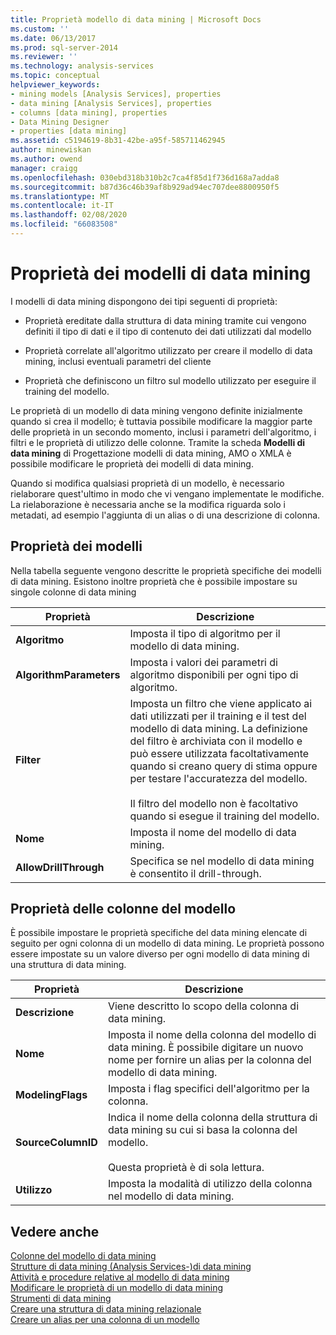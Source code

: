 ```yaml
---
title: Proprietà modello di data mining | Microsoft Docs
ms.custom: ''
ms.date: 06/13/2017
ms.prod: sql-server-2014
ms.reviewer: ''
ms.technology: analysis-services
ms.topic: conceptual
helpviewer_keywords:
- mining models [Analysis Services], properties
- data mining [Analysis Services], properties
- columns [data mining], properties
- Data Mining Designer
- properties [data mining]
ms.assetid: c5194619-8b31-42be-a95f-585711462945
author: minewiskan
ms.author: owend
manager: craigg
ms.openlocfilehash: 030ebd318b310b2c7ca4f85d1f736d168a7adda8
ms.sourcegitcommit: b87d36c46b39af8b929ad94ec707dee8800950f5
ms.translationtype: MT
ms.contentlocale: it-IT
ms.lasthandoff: 02/08/2020
ms.locfileid: "66083508"
---
```

# <a name="mining-model-properties"></a>Proprietà dei modelli di data mining
  I modelli di data mining dispongono dei tipi seguenti di proprietà:  
  
-   Proprietà ereditate dalla struttura di data mining tramite cui vengono definiti il tipo di dati e il tipo di contenuto dei dati utilizzati dal modello  
  
-   Proprietà correlate all'algoritmo utilizzato per creare il modello di data mining, inclusi eventuali parametri del cliente  
  
-   Proprietà che definiscono un filtro sul modello utilizzato per eseguire il training del modello.  
  
 Le proprietà di un modello di data mining vengono definite inizialmente quando si crea il modello; è tuttavia possibile modificare la maggior parte delle proprietà in un secondo momento, inclusi i parametri dell'algoritmo, i filtri e le proprietà di utilizzo delle colonne. Tramite la scheda **Modelli di data mining** di Progettazione modelli di data mining, AMO o XMLA è possibile modificare le proprietà dei modelli di data mining.  
  
 Quando si modifica qualsiasi proprietà di un modello, è necessario rielaborare quest'ultimo in modo che vi vengano implementate le modifiche. La rielaborazione è necessaria anche se la modifica riguarda solo i metadati, ad esempio l'aggiunta di un alias o di una descrizione di colonna.  
  
## <a name="properties-of-models"></a>Proprietà dei modelli  
 Nella tabella seguente vengono descritte le proprietà specifiche dei modelli di data mining. Esistono inoltre proprietà che è possibile impostare su singole colonne di data mining  
  
|Proprietà|Descrizione|  
|--------------|-----------------|  
|**Algoritmo**|Imposta il tipo di algoritmo per il modello di data mining.|  
|**AlgorithmParameters**|Imposta i valori dei parametri di algoritmo disponibili per ogni tipo di algoritmo.|  
|**Filter**|Imposta un filtro che viene applicato ai dati utilizzati per il training e il test del modello di data mining. La definizione del filtro è archiviata con il modello e può essere utilizzata facoltativamente quando si creano query di stima oppure per testare l'accuratezza del modello.<br /><br /> Il filtro del modello non è facoltativo quando si esegue il training del modello.|  
|**Nome**|Imposta il nome del modello di data mining.|  
|**AllowDrillThrough**|Specifica se nel modello di data mining è consentito il drill-through.|  
  
## <a name="properties-of-model-columns"></a>Proprietà delle colonne del modello  
 È possibile impostare le proprietà specifiche del data mining elencate di seguito per ogni colonna di un modello di data mining. Le proprietà possono essere impostate su un valore diverso per ogni modello di data mining di una struttura di data mining.  
  
|Proprietà|Descrizione|  
|--------------|-----------------|  
|**Descrizione**|Viene descritto lo scopo della colonna di data mining.|  
|**Nome**|Imposta il nome della colonna del modello di data mining. È possibile digitare un nuovo nome per fornire un alias per la colonna del modello di data mining.|  
|**ModelingFlags**|Imposta i flag specifici dell'algoritmo per la colonna.|  
|**SourceColumnID**|Indica il nome della colonna della struttura di data mining su cui si basa la colonna del modello.<br /><br /> Questa proprietà è di sola lettura.|  
|**Utilizzo**|Imposta la modalità di utilizzo della colonna nel modello di data mining.|  
  
## <a name="see-also"></a>Vedere anche  
 [Colonne del modello di data mining](mining-model-columns.md)   
 [Strutture di data mining &#40;Analysis Services-&#41;di data mining](mining-structures-analysis-services-data-mining.md)   
 [Attività e procedure relative al modello di data mining](mining-model-tasks-and-how-tos.md)   
 [Modificare le proprietà di un modello di data mining](change-the-properties-of-a-mining-model.md)   
 [Strumenti di data mining](data-mining-tools.md)   
 [Creare una struttura di data mining relazionale](create-a-relational-mining-structure.md)   
 [Creare un alias per una colonna di un modello](create-an-alias-for-a-model-column.md)  
  
  

